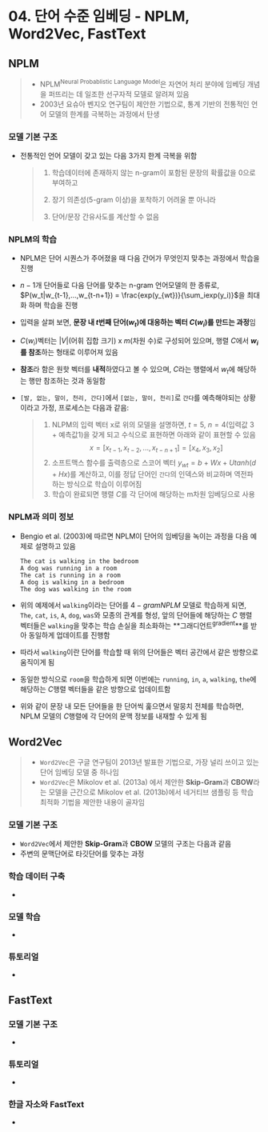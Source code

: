 # 04. 단어 수준 임베딩 - NPLM, Word2Vec, FastText

## NPLM

> - NPLM<sup>Neural Probablistic Language Model</sup>은 자연어 처리 분야에 임베딩 개념을 퍼뜨리는 데 일조한 선구자적 모델로 알려져 있음
> - 2003년 요슈아 벤지오  연구팀이 제안한 기법으로, 통계 기반의 전통적인 언어 모델의 한계를 극복하는 과정에서 탄생

### 모델 기본 구조

- 전통적인 언어 모델이 갖고 있는 다음 3가지 한계 극복을 위함

  > 1) 학습데이터에 존재하지 않는 n-gram이 포함된 문장의 확률값을 0으로 부여하고
  >
  > 2) 장기 의존성(5-gram 이상)을 포착하기 어려울 뿐 아니라
  >
  > 3) 단어/문장 간유사도를 계산할 수 없음

### NPLM의 학습

- NPLM은 단어 시퀀스가 주어졌을 때 다음 간어가 무엇인지 맞추는 과정에서 학습을 진행

- $n-1$개 단어들로 다음 단어를 맞추는 n-gram 언어모델의 한 종류로, $P(w_t|w_{t-1},...,w_{t-n+1}) = \frac{exp(y_{wt})}{\sum_iexp(y_i)}$을 최대화 하며 학습을 진행

- 입력을 살펴 보면, **문장 내 $t$번째 단어($w_t$)에 대응하는 벡터 $C(w_i)$를 만드는 과정**임

- $C(w_i)$벡터는 $|V|$(어휘 집합 크기) x $m$(차원 수)로 구성되어 있으며, 행렬 $C$에서 **$w_i$를 참조**하는 형태로 이루어져 있음

- **참조**라 함은 원핫 벡터를 **내적**하였다고 볼 수 있으며, $C$라는 행렬에서 $w_t$에 해당하는 행만 참조하는 것과 동일함

- `[발, 없는, 말이, 천리, 간다]`에서 `[없는, 말이, 천리]`로 `간다`를 예측해야되는 상황이라고 가정, 프로세스는 다음과 같음:

  > 1. NLPM의 입력 벡터 x로 위의 모델을 설명하면, $t=5$, $n=4$(입력값 3 + 예측값1)을 갖게 되고 수식으로 표현하면 아래와 같이 표현할 수 있음
  >    $$x=[x_{t-1}, x_{t-2},...,x_{t-n+1}]=[x_4, x_3, x_2]$$
  > 2. 소프트맥스 함수를 출력층으로 스코어 벡터 $y_{wt}=b+Wx+Utanh(d+Hx)$를 계산하고, 이를 정답 단어인 `간다`의 인덱스와 비교하며 역전파 하는 방식으로 학습이 이루어짐
  > 3. 학습이 완료되면 행렬 $C$를 각 단어에 해당하는 m차원 임베딩으로 사용

### NPLM과 의미 정보

- Bengio et al. (2003)에 따르면 NPLM이 단어의 임베딩을 녹이는 과정을 다음 예제로 설명하고 있음

  ```
  The cat is walking in the bedroom
  A dog was running in a room
  The cat is running in a room
  A dog is walking in a bedroom
  The dog was walking in the room
  ```

-  위의 예제에서 `walking`이라는 단어를 $4-gram NPLM$ 모델로 학습하게 되면, `The`, `cat`, `is`, `A`, `dog`, `was`와 모종의 관계를 형성, 앞의 단어들에 해당하는 $C$ 행렬 벡터들은 `walking`을 맞추는 학습 손실을 최소화하는 **그래디언트<sup>gradient</sup>**를 받아 동일하게 업데이트를 진행함

-  따라서 `walking`이란 단어를 학습할 때 위의 단어들은 벡터 공간에서 같은 방향으로 움직이게 됨

-  동일한 방식으로 `room`을 학습하게 되면 이번에는 `running`, `in`, `a`, `walking`, `the`에 해당하는 $C$행렬 벡터들을 같은 방향으로 업데이트함

-  위와 같이 문장 내 모든 단어들을 한 단어씩 훑으면서 말뭉치 전체를 학습하면, NPLM 모델의 $C$행렬에 각 단어의 문맥 정보를 내재할 수 있게 됨

## Word2Vec

> - `Word2Vec`은 구글 연구팀이 2013년 발표한 기법으로, 가장 널리 쓰이고 있는 단어 임베딩 모델 중 하나임
> - `Word2Vec`은 Mikolov et al. (2013a) 에서 제안한 **Skip-Gram**과 **CBOW**라는 모델을 근간으로 Mikolov et al. (2013b)에서 네거티브 샘플링 등 학습 최적화 기법을 제안한 내용이 골자임

### 모델 기본 구조

-  `Word2Vec`에서 제안한 **Skip-Gram**과 **CBOW** 모델의 구조는 다음과 같음
-  주변의 문맥단어로 타깃단어를 맞추는 과정

### 학습 데이터 구축

-  

### 모델 학습

-  

### 튜토리얼

-  

## FastText

### 모델 기본 구조

-  

### 튜토리얼

-  

### 한글 자소와 FastText

-  
